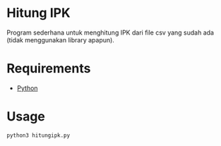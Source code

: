 # Hitung IPK
Program sederhana untuk menghitung IPK dari file csv yang sudah ada (tidak menggunakan library apapun).

# Requirements
- [Python](https://www.python.org/)

# Usage
```bash
python3 hitungipk.py
```